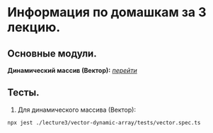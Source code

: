 # Информация по домашкам за 3 лекцию.

## Основные модули.

**Динамический массив (Вектор):** [_перейти_](./vector-dynamic-array/modules/vector.ts)

## Тесты.

1. Для динамического массива (Вектор):

```
npx jest ./lecture3/vector-dynamic-array/tests/vector.spec.ts
```
